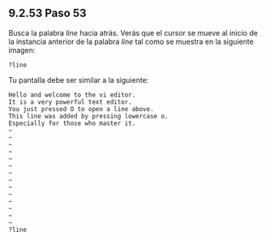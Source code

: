 ## 9.2.53 Paso 53
Busca la palabra _line_ hacia atrás. Verás que el cursor se mueve al inicio de la instancia anterior de la palabra _line_ tal como se muestra en la siguiente imagen:

	?line

Tu pantalla debe ser similar a la siguiente:
```
Hello and welcome to the vi editor.                                           
It is a very powerful text editor.                                           
You just pressed O to open a line above.
This line was added by pressing lowercase o. 
Especially for those who master it.
~                                                                          
~ 
~                                                                          
~ 
~                                                                          
~ 
~                                                                          
~ 
~                                                                          
~ 
~                                                                          
~ 
~                                                                          
~ 
?line
```